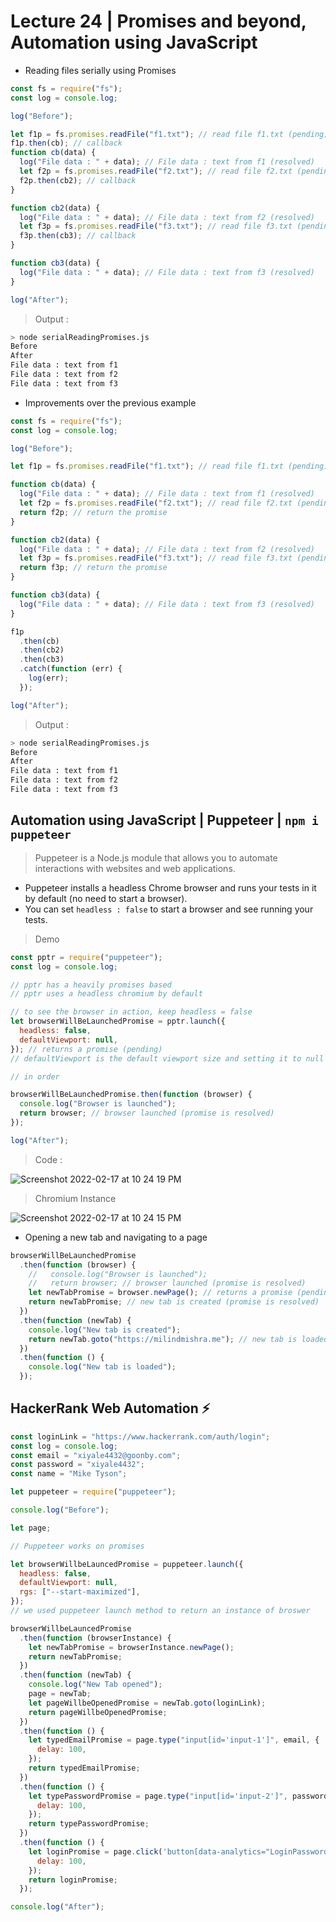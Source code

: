 # Lecture 24 | Promises and beyond, Automation using JavaScript

- Reading files serially using Promises

```js
const fs = require("fs");
const log = console.log;

log("Before");

let f1p = fs.promises.readFile("f1.txt"); // read file f1.txt (pending)
f1p.then(cb); // callback
function cb(data) {
  log("File data : " + data); // File data : text from f1 (resolved)
  let f2p = fs.promises.readFile("f2.txt"); // read file f2.txt (pending)
  f2p.then(cb2); // callback
}

function cb2(data) {
  log("File data : " + data); // File data : text from f2 (resolved)
  let f3p = fs.promises.readFile("f3.txt"); // read file f3.txt (pending)
  f3p.then(cb3); // callback
}

function cb3(data) {
  log("File data : " + data); // File data : text from f3 (resolved)
}

log("After");
```

> Output :

```bash
> node serialReadingPromises.js
Before
After
File data : text from f1
File data : text from f2
File data : text from f3
```

- Improvements over the previous example

```js
const fs = require("fs");
const log = console.log;

log("Before");

let f1p = fs.promises.readFile("f1.txt"); // read file f1.txt (pending)

function cb(data) {
  log("File data : " + data); // File data : text from f1 (resolved)
  let f2p = fs.promises.readFile("f2.txt"); // read file f2.txt (pending)
  return f2p; // return the promise
}

function cb2(data) {
  log("File data : " + data); // File data : text from f2 (resolved)
  let f3p = fs.promises.readFile("f3.txt"); // read file f3.txt (pending)
  return f3p; // return the promise
}

function cb3(data) {
  log("File data : " + data); // File data : text from f3 (resolved)
}

f1p
  .then(cb)
  .then(cb2)
  .then(cb3)
  .catch(function (err) {
    log(err);
  });

log("After");
```

> Output :

```bash
> node serialReadingPromises.js
Before
After
File data : text from f1
File data : text from f2
File data : text from f3
```

## Automation using JavaScript | Puppeteer | `npm i puppeteer`

> Puppeteer is a Node.js module that allows you to automate interactions with websites and web applications.

- Puppeteer installs a headless Chrome browser and runs your tests in it by default (no need to start a browser).
- You can set `headless : false` to start a browser and see running your tests.

> Demo

```js
const pptr = require("puppeteer");
const log = console.log;

// pptr has a heavily promises based
// pptr uses a headless chromium by default

// to see the browser in action, keep headless = false
let browserWillBeLaunchedPromise = pptr.launch({
  headless: false,
  defaultViewport: null,
}); // returns a promise (pending)
// defaultViewport is the default viewport size and setting it to null helps normal view

// in order

browserWillBeLaunchedPromise.then(function (browser) {
  console.log("Browser is launched");
  return browser; // browser launched (promise is resolved)
});

log("After");
```

> Code :

![Screenshot 2022-02-17 at 10 24 19 PM](https://user-images.githubusercontent.com/28717686/154531220-676119ba-1154-4613-a109-4a021341a722.png)

> Chromium Instance

![Screenshot 2022-02-17 at 10 24 15 PM](https://user-images.githubusercontent.com/28717686/154531241-dfb19949-a5bc-426e-9656-03b4c5cecf31.png)

- Opening a new tab and navigating to a page

```js
browserWillBeLaunchedPromise
  .then(function (browser) {
    //   console.log("Browser is launched");
    //   return browser; // browser launched (promise is resolved)
    let newTabPromise = browser.newPage(); // returns a promise (pending)
    return newTabPromise; // new tab is created (promise is resolved)
  })
  .then(function (newTab) {
    console.log("New tab is created");
    return newTab.goto("https://milindmishra.me"); // new tab is loaded (promise is resolved)
  })
  .then(function () {
    console.log("New tab is loaded");
  });
```

## HackerRank Web Automation ⚡️

```js
const loginLink = "https://www.hackerrank.com/auth/login";
const log = console.log;
const email = "xiyale4432@goonby.com";
const password = "xiyale4432";
const name = "Mike Tyson";

let puppeteer = require("puppeteer");

console.log("Before");

let page;

// Puppeteer works on promises

let browserWillbeLauncedPromise = puppeteer.launch({
  headless: false,
  defaultViewport: null,
  rgs: ["--start-maximized"],
});
// we used puppeteer launch method to return an instance of broswer

browserWillbeLauncedPromise
  .then(function (browserInstance) {
    let newTabPromise = browserInstance.newPage();
    return newTabPromise;
  })
  .then(function (newTab) {
    console.log("New Tab opened");
    page = newTab;
    let pageWillbeOpenedPromise = newTab.goto(loginLink);
    return pageWillbeOpenedPromise;
  })
  .then(function () {
    let typedEmailPromise = page.type("input[id='input-1']", email, {
      delay: 100,
    });
    return typedEmailPromise;
  })
  .then(function () {
    let typePasswordPromise = page.type("input[id='input-2']", password, {
      delay: 100,
    });
    return typePasswordPromise;
  })
  .then(function () {
    let loginPromise = page.click('button[data-analytics="LoginPassword"]', {
      delay: 100,
    });
    return loginPromise;
  });

console.log("After");
```
